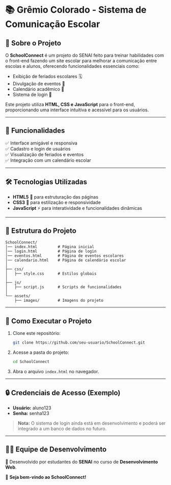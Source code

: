 # 📚 Grêmio Colorado - Sistema de Comunicação Escolar

## 📌 Sobre o Projeto
O **SchoolConnect** é um projeto do SENAI feito para treinar habilidades com o front-end fazendo um site escolar para melhorar a comunicação entre escolas e alunos, oferecendo funcionalidades essenciais como:
- Exibição de feriados escolares 🗓️
- Divulgação de eventos 📢
- Calendário acadêmico 📆
- Sistema de login 🔐

Este projeto utiliza **HTML, CSS e JavaScript** para o front-end, proporcionando uma interface intuitiva e acessível para os usuários.

---

## 🚀 Funcionalidades
✅ Interface amigável e responsiva<br>
✅ Cadastro e login de usuários<br>
✅ Visualização de feriados e eventos<br>
✅ Integração com um calendário escolar<br>

---

## 🛠️ Tecnologias Utilizadas
- **HTML5** 🎨 para estruturação das páginas
- **CSS3** 🎨 para estilização e responsividade
- **JavaScript** ⚡ para interatividade e funcionalidades dinâmicas

---

## 📂 Estrutura do Projeto
```
SchoolConnect/
│── index.html         # Página inicial
│── login.html         # Página de login
│── eventos.html       # Página de eventos escolares
│── calendario.html    # Página de calendário escolar
│
├── css/
│   ├── style.css      # Estilos globais
│
├── js/
│   ├── script.js      # Scripts de funcionalidades
│
└── assets/
    ├── images/        # Imagens do projeto
```

---

## 🏁 Como Executar o Projeto
1. Clone este repositório:
   ```bash
   git clone https://github.com/seu-usuario/SchoolConnect.git
   ```
2. Acesse a pasta do projeto:
   ```bash
   cd SchoolConnect
   ```
3. Abra o arquivo `index.html` no navegador.

---

## 🔒 Credenciais de Acesso (Exemplo)
- **Usuário:** aluno123
- **Senha:** senha123

> **Nota:** O sistema de login ainda está em desenvolvimento e poderá ser integrado a um banco de dados no futuro.

---

## 👨‍💻 Equipe de Desenvolvimento
🚀 Desenvolvido por estudantes do **SENAI** no curso de **Desenvolvimento Web**.

📌 **Seja bem-vindo ao SchoolConnect!**
